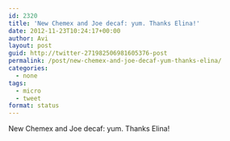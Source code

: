 ```yaml
---
id: 2320
title: 'New Chemex and Joe decaf: yum. Thanks Elina!'
date: 2012-11-23T10:24:17+00:00
author: Avi
layout: post
guid: http://twitter-271982506981605376-post
permalink: /post/new-chemex-and-joe-decaf-yum-thanks-elina/
categories:
  - none
tags:
  - micro
  - tweet
format: status
---
```

New Chemex and Joe decaf: yum. Thanks Elina!